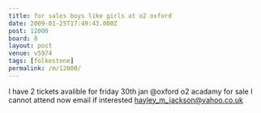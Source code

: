 ```yaml
---
title: for sales boys like girls at o2 oxford
date: 2009-01-25T17:49:43.000Z
post: 12000
board: 8
layout: post
venue: v5974
tags: [folkestone]
permalink: /m/12000/
---
```

I have 2 tickets avalible for friday 30th jan @oxford o2 acadamy for sale I cannot attend now email if interested hayley_m_jackson@yahoo.co.uk
